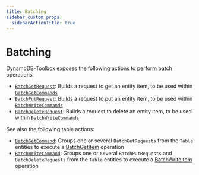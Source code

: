 ```yaml
---
title: Batching
sidebar_custom_props:
  sidebarActionTitle: true
---
```


# Batching

DynamoDB-Toolbox exposes the following actions to perform batch operations:

- [`BatchGetRequest`](../7-batch-get/index.md): Builds a request to get an entity item, to be used within [`BatchGetCommands`](../../../2-tables/2-actions/5-batch-get/index.md)
- [`BatchPutRequest`](../8-batch-put/index.md): Builds a request to put an entity item, to be used within [`BatchWriteCommands`](../../../2-tables/2-actions/6-batch-write/index.md)
- [`BatchDeleteRequest`](../9-batch-delete/index.md): Builds a request to delete an entity item, to be used within [`BatchWriteCommands`](../../../2-tables/2-actions/6-batch-write/index.md)

See also the following table actions:

- [`BatchGetCommand`](../../../2-tables/2-actions/5-batch-get/index.md): Groups one or several `BatchGetRequests` from the `Table` entities to execute a [BatchGetItem](https://docs.aws.amazon.com/amazondynamodb/latest/APIReference/API_BatchGetItem.html) operation
- [`BatchWriteCommand`](../../../2-tables/2-actions/6-batch-write/index.md): Groups one or several `BatchPutRequests` and `BatchDeleteRequests` from the `Table` entities to execute a [BatchWriteItem](https://docs.aws.amazon.com/amazondynamodb/latest/APIReference/API_BatchWriteItem.html) operation
